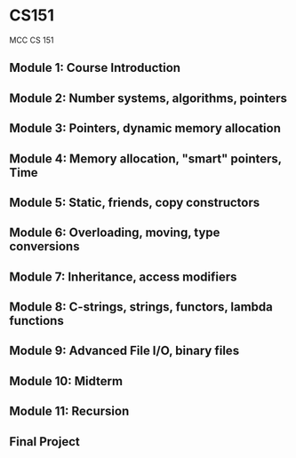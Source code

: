 # CS151
MCC CS 151

## Module 1: Course Introduction
## Module 2: Number systems, algorithms, pointers
## Module 3: Pointers, dynamic memory allocation
## Module 4: Memory allocation, "smart" pointers, Time
## Module 5: Static, friends, copy constructors
## Module 6: Overloading, moving, type conversions
## Module 7: Inheritance, access modifiers
## Module 8: C-strings, strings, functors, lambda functions
## Module 9: Advanced File I/O, binary files
## Module 10: Midterm
## Module 11: Recursion
## Final Project
